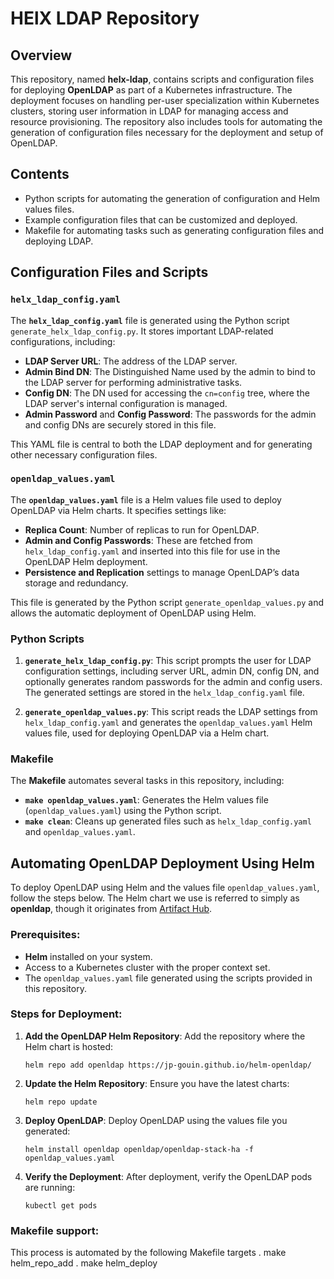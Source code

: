 # HElX LDAP Repository

## Overview
This repository, named **helx-ldap**, contains scripts and configuration files for 
deploying **OpenLDAP** as part of a Kubernetes infrastructure. The deployment 
focuses on handling per-user specialization within Kubernetes clusters, storing 
user information in LDAP for managing access and resource provisioning. The 
repository also includes tools for automating the generation of configuration 
files necessary for the deployment and setup of OpenLDAP.

## Contents
- Python scripts for automating the generation of configuration and Helm values
  files.
- Example configuration files that can be customized and deployed.
- Makefile for automating tasks such as generating configuration files and 
  deploying LDAP.

## Configuration Files and Scripts

### `helx_ldap_config.yaml`
The **`helx_ldap_config.yaml`** file is generated using the Python script 
`generate_helx_ldap_config.py`. It stores important LDAP-related configurations, 
including:
- **LDAP Server URL**: The address of the LDAP server.
- **Admin Bind DN**: The Distinguished Name used by the admin to bind to the 
  LDAP server for performing administrative tasks.
- **Config DN**: The DN used for accessing the `cn=config` tree, where the LDAP 
  server's internal configuration is managed.
- **Admin Password** and **Config Password**: The passwords for the admin and 
  config DNs are securely stored in this file.

This YAML file is central to both the LDAP deployment and for generating other 
necessary configuration files.

### `openldap_values.yaml`
The **`openldap_values.yaml`** file is a Helm values file used to deploy 
OpenLDAP via Helm charts. It specifies settings like:
- **Replica Count**: Number of replicas to run for OpenLDAP.
- **Admin and Config Passwords**: These are fetched from `helx_ldap_config.yaml`
  and inserted into this file for use in the OpenLDAP Helm deployment.
- **Persistence and Replication** settings to manage OpenLDAP’s data storage and 
  redundancy.

This file is generated by the Python script `generate_openldap_values.py` and 
allows the automatic deployment of OpenLDAP using Helm.

### Python Scripts
1. **`generate_helx_ldap_config.py`**: This script prompts the user for LDAP 
   configuration settings, including server URL, admin DN, config DN, and 
   optionally generates random passwords for the admin and config users. The 
   generated settings are stored in the `helx_ldap_config.yaml` file.
   
2. **`generate_openldap_values.py`**: This script reads the LDAP settings from 
   `helx_ldap_config.yaml` and generates the `openldap_values.yaml` Helm values 
   file, used for deploying OpenLDAP via a Helm chart. 

### Makefile
The **Makefile** automates several tasks in this repository, including:
- **`make openldap_values.yaml`**: Generates the Helm values file 
  (`openldap_values.yaml`) using the Python script.
- **`make clean`**: Cleans up generated files such as `helx_ldap_config.yaml` 
  and `openldap_values.yaml`.


## Automating OpenLDAP Deployment Using Helm

To deploy OpenLDAP using Helm and the values file `openldap_values.yaml`, follow 
the steps below. The Helm chart we use is referred to simply as **openldap**, 
though it originates from [Artifact Hub](https://artifacthub.io/packages/helm/helm-openldap/openldap-stack-ha).

### Prerequisites:
- **Helm** installed on your system.
- Access to a Kubernetes cluster with the proper context set.
- The `openldap_values.yaml` file generated using the scripts provided in this 
  repository.

### Steps for Deployment:

1. **Add the OpenLDAP Helm Repository**:
   Add the repository where the Helm chart is hosted:
   ```
   helm repo add openldap https://jp-gouin.github.io/helm-openldap/
   ```

2. **Update the Helm Repository**:
   Ensure you have the latest charts:
   ```
   helm repo update
   ```

3. **Deploy OpenLDAP**:
   Deploy OpenLDAP using the values file you generated:
   ```
   helm install openldap openldap/openldap-stack-ha -f openldap_values.yaml
   ```

4. **Verify the Deployment**:
   After deployment, verify the OpenLDAP pods are running:
   ```
   kubectl get pods
   ```

### Makefile support:
This process is automated by the following Makefile targets
. make helm_repo_add
. make helm_deploy



